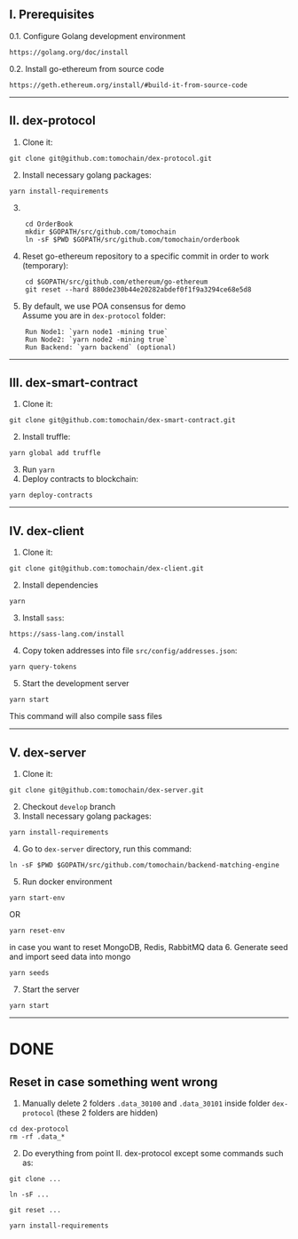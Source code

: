 ## I. Prerequisites
0.1. Configure Golang development environment
```
https://golang.org/doc/install
```

0.2. Install go-ethereum from source code
```
https://geth.ethereum.org/install/#build-it-from-source-code
```
----------------
## II. dex-protocol
1. Clone it: 
```
git clone git@github.com:tomochain/dex-protocol.git
```
2. Install necessary golang packages:
```
yarn install-requirements
```
3. 
```
    cd OrderBook
    mkdir $GOPATH/src/github.com/tomochain
    ln -sF $PWD $GOPATH/src/github.com/tomochain/orderbook
```
4. Reset go-ethereum repository to a specific commit in order to work (temporary):
```
    cd $GOPATH/src/github.com/ethereum/go-ethereum
    git reset --hard 880de230b44e20282abdef0f1f9a3294ce68e5d8
```
5. By default, we use POA consensus for demo  
    Assume you are in `dex-protocol` folder:
``` 
    Run Node1: `yarn node1 -mining true`  
    Run Node2: `yarn node2 -mining true`  
    Run Backend: `yarn backend` (optional)
```
----------------
## III. dex-smart-contract
1. Clone it: 
```
git clone git@github.com:tomochain/dex-smart-contract.git
```
2. Install truffle:
```
yarn global add truffle
```
3. Run `yarn`
4. Deploy contracts to blockchain:
```
yarn deploy-contracts
```
----------------
## IV. dex-client
1. Clone it:
```
git clone git@github.com:tomochain/dex-client.git
```
2. Install dependencies
```
yarn
```
3. Install `sass`:
```
https://sass-lang.com/install
```
4. Copy token addresses into file `src/config/addresses.json`:
```
yarn query-tokens
```
5. Start the development server
```
yarn start
```
This command will also compile sass files

----------------
## V. dex-server
1. Clone it:
```
git clone git@github.com:tomochain/dex-server.git
```
2.  Checkout `develop` branch
3. Install necessary golang packages:
```
yarn install-requirements
```
4. Go to `dex-server` directory, run this command:
```
ln -sF $PWD $GOPATH/src/github.com/tomochain/backend-matching-engine
```
5. Run docker environment
```
yarn start-env
```
OR 
```
yarn reset-env
```
in case you want to reset MongoDB, Redis, RabbitMQ data
6. Generate seed and import seed data into mongo
```
yarn seeds
```
7. Start the server
```
yarn start
```

----------------
# DONE

## Reset in case something went wrong
1. Manually delete 2 folders `.data_30100` and `.data_30101` inside folder `dex-protocol` (these 2 folders are hidden)
```
cd dex-protocol
rm -rf .data_*
```
2. Do everything from point II. dex-protocol except some commands such as:
```
git clone ...
```
```
ln -sF ...
```
```
git reset ...
```
```
yarn install-requirements
```
